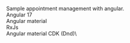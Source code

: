 Sample appointment management with angular.\
Angular 17\
Angular material\
RxJs\
Angular material CDK (Dnd)\
